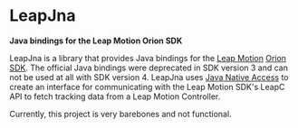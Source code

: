 # LeapJna

**Java bindings for the Leap Motion Orion SDK**

LeapJna is a library that provides Java bindings for the [Leap Motion](https://www.leapmotion.com/) [Orion SDK](https://developer.leapmotion.com/get-started). The official Java bindings were deprecated in SDK version 3 and can not be used at all with SDK version 4. LeapJna uses [Java Native Access](https://github.com/java-native-access/jna) to create an interface for communicating with the Leap Motion SDK's LeapC API to fetch tracking data from a Leap Motion Controller.

Currently, this project is very barebones and not functional.